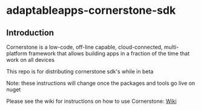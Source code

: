 # adaptableapps-cornerstone-sdk

## Introduction

Cornerstone is a low-code, off-line capable, cloud-connected, multi-platform framework that allows building apps in a fraction of the time that work on all devices

This repo is for distributing cornerstone sdk's while in beta

Note: these instructions will change once the packages and tools go live on nuget

Please see the wiki for instructions on how to use Cornerstone:
[Wiki](https://github.com/AdaptableApps/adaptableapps-cornerstone-sdk/wiki)